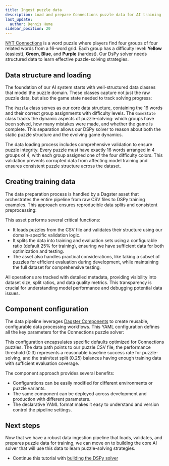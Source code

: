 ```yaml
---
title: Ingest puzzle data
description: Load and prepare Connections puzzle data for AI training
last_update:
  author: Dennis Hume
sidebar_position: 20
---
```


[NYT Connections](https://www.nytimes.com/games/connections) is a word puzzle where players find four groups of four related words from a 16-word grid. Each group has a difficulty level: **Yellow** (easiest), **Green**, **Blue**, and **Purple** (hardest). Our DsPy solver needs structured data to learn effective puzzle-solving strategies.

## Data structure and loading

The foundation of our AI system starts with well-structured data classes that model the puzzle domain. These classes capture not just the raw puzzle data, but also the game state needed to track solving progress:

<CodeExample
  path="docs_projects/project_dspy/dspy_modules/puzzle.py"
  language="python"
  startAfter="start_puzzle_dataclasses"
  endBefore="end_puzzle_dataclasses"
  title="dspy_modules/puzzle.py"
/>

The `Puzzle` class serves as our core data structure, containing the 16 words and their correct group assignments with difficulty levels. The `GameState` class tracks the dynamic aspects of puzzle-solving: which groups have been solved, how many mistakes were made, and whether the game is complete. This separation allows our DSPy solver to reason about both the static puzzle structure and the evolving game dynamics.

The data loading process includes comprehensive validation to ensure puzzle integrity. Every puzzle must have exactly 16 words arranged in 4 groups of 4, with each group assigned one of the four difficulty colors. This validation prevents corrupted data from affecting model training and ensures consistent puzzle structure across the dataset.

## Creating training data

The data preparation process is handled by a Dagster asset that orchestrates the entire pipeline from raw CSV files to DSPy training examples. This approach ensures reproducible data splits and consistent preprocessing:

<CodeExample
  path="docs_projects/project_dspy/src/project_dspy/components/ds_py_model_builder.py"
  language="python"
  startAfter="start_puzzle_data_asset"
  endBefore="end_puzzle_data_asset"
  title="src/project_dspy/components/ds_py_model_builder.py"
/>

This asset performs several critical functions:

- It loads puzzles from the CSV file and validates their structure using our domain-specific validation logic.
- It splits the data into training and evaluation sets using a configurable ratio (default 25% for training), ensuring we have sufficient data for both optimization and testing.
- The asset also handles practical considerations, like taking a subset of puzzles for efficient evaluation during development, while maintaining the full dataset for comprehensive testing.

All operations are tracked with detailed metadata, providing visibility into dataset size, split ratios, and data quality metrics. This transparency is crucial for understanding model performance and debugging potential data issues.

## Component configuration

The data pipeline leverages [Dagster Components](/guides/build/components) to create reusable, configurable data processing workflows. This YAML configuration defines all the key parameters for the Connections puzzle solver:

<CodeExample
  path="docs_projects/project_dspy/src/project_dspy/defs/connections_model/defs.yaml"
  language="yaml"
  title="src/project_dspy/defs/connections_model/defs.yaml"
/>

This configuration encapsulates specific defaults optimized for Connections puzzles. The data path points to our puzzle CSV file, the performance threshold (0.3) represents a reasonable baseline success rate for puzzle-solving, and the train/test split (0.25) balances having enough training data with sufficient evaluation coverage.

The component approach provides several benefits:

- Configurations can be easily modified for different environments or puzzle variants.
- The same component can be deployed across development and production with different parameters.
- The declarative YAML format makes it easy to understand and version control the pipeline settings.

## Next steps

Now that we have a robust data ingestion pipeline that loads, validates, and prepares puzzle data for training, we can move on to building the core AI solver that will use this data to learn puzzle-solving strategies.

- Continue this tutorial with [building the DSPy solver](/examples/full-pipelines/dspy/dspy-modeling)
